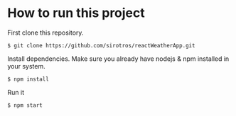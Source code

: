 # How to run this project

First clone this repository.
```
$ git clone https://github.com/sirotros/reactWeatherApp.git
```
Install dependencies. Make sure you already have nodejs & npm installed in your system.
```
$ npm install 
```

Run it 
```
$ npm start
```
